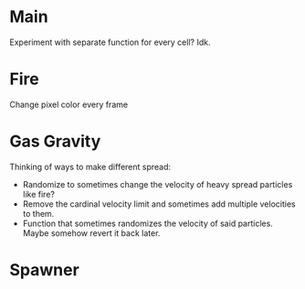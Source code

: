 # Main

Experiment with separate function for every cell? Idk.

# Fire

Change pixel color every frame

# Gas Gravity

Thinking of ways to make different spread:
- Randomize to sometimes change the velocity of heavy spread particles like fire?
- Remove the cardinal velocity limit and sometimes add multiple velocities to them.
- Function that sometimes randomizes the velocity of said particles. Maybe somehow revert it back later.


# Spawner
